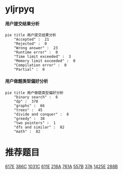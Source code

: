 # yljrpyq

<!-- tabs:start -->



#### **用户提交结果分析**

```mermaid
pie title 用户提交结果分析
    "Accepted" :  21
    "Rejected" :  0
    "Wrong answer" :  23
    "Runtime error" :  0
    "Time limit exceeded" :  3
    "Memory limit exceeded" :  0
    "Compilation error" :  0
    "Partial" :  0
```

#### **用户做题类型偏好分析**

```mermaid
pie title 用户做题类型偏好分析
    "binary search" :  6
    "dp" :  378
    "graphs" :  66
    "trees" :  45
    "divide and conquer" :  8
    "greedy" :  38
    "two pointers" :  1
    "dfs and similar" :  82
    "math" :  82
```



<!-- tabs:end -->
# 推荐题目
[617E](https://codeforces.com/contest/617/problem/E)
[386C](https://codeforces.com/contest/386/problem/C)
[1031C](https://codeforces.com/contest/1031/problem/C)
[611E](https://codeforces.com/contest/611/problem/E)
[218A](https://codeforces.com/contest/218/problem/A)
[761A](https://codeforces.com/contest/761/problem/A)
[557B](https://codeforces.com/contest/557/problem/B)
[37A](https://codeforces.com/contest/37/problem/A)
[1425E](https://codeforces.com/contest/1425/problem/E)
[288B](https://codeforces.com/contest/288/problem/B)
